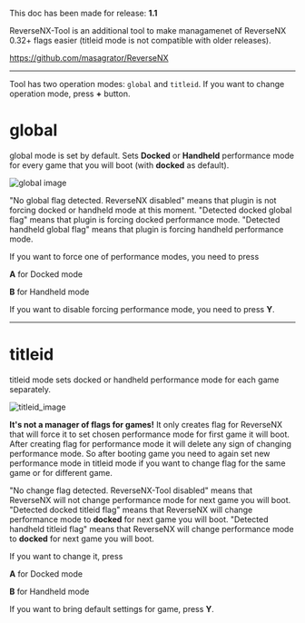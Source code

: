 This doc has been made for release: **1.1**

ReverseNX-Tool is an additional tool to make managamenet of ReverseNX 0.32+ flags easier (titleid mode is not compatible with older releases). 

https://github.com/masagrator/ReverseNX

-------------

Tool has two operation modes: `global` and `titleid`. If you want to change operation mode, press **+** button.

# global

global mode is set by default. Sets **Docked** or **Handheld** performance mode for every game that you will boot (with **docked** as default).

![global image](https://github.com/masagrator/ReverseNX-Tool/blob/master/docs/global.jpg?raw=true)

"No global flag detected. ReverseNX disabled" means that plugin is not forcing docked or handheld mode at this moment.
"Detected docked global flag" means that plugin is forcing docked performance mode.
"Detected handheld global flag" means that plugin is forcing handheld performance mode.

If you want to force one of performance modes, you need to press

**A** for Docked mode

**B** for Handheld mode

If you want to disable forcing performance mode, you need to press **Y**.

-------------

# titleid

titleid mode sets docked or handheld performance mode for each game separately.

![titleid_image](https://github.com/masagrator/ReverseNX-Tool/blob/master/docs/titleid.jpg?raw=true)

**It's not a manager of flags for games!** It only creates flag for ReverseNX that will force it to set chosen performance mode for first game it will boot. After creating flag for performance mode it will delete any sign of changing performance mode. So after booting game you need to again set new performance mode in titleid mode if you want to change flag for the same game or for different game.

"No change flag detected. ReverseNX-Tool disabled" means that ReverseNX will not change performance mode for next game you will boot.
"Detected docked titleid flag" means that ReverseNX will change performance mode to **docked** for next game you will boot.
"Detected handheld titleid flag" means that ReverseNX will change performance mode to **docked** for next game you will boot.

If you want to change it, press

**A** for Docked mode

**B** for Handheld mode

If you want to bring default settings for game, press **Y**.
